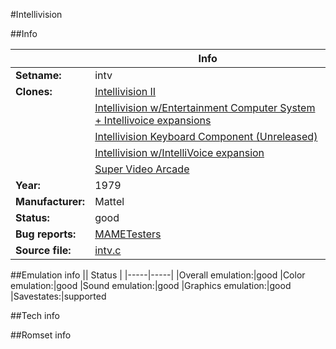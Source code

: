 #Intellivision

##Info

||Info|
|-----|-----|
|**Setname:**|intv
|**Clones:**|[Intellivision II](intv2.md)
||[Intellivision w/Entertainment Computer System + Intellivoice expansions](intvecs.md)
||[Intellivision Keyboard Component (Unreleased)](intvkbd.md)
||[Intellivision w/IntelliVoice expansion](intvoice.md)
||[Super Video Arcade](intvsrs.md)
|**Year:**|1979
|**Manufacturer:**|Mattel
|**Status:**|good
|**Bug reports:**|[MAMETesters](http://mametesters.org/view_all_set.php?type=1&temporary=y&search=intv.c)
|**Source file:**|[intv.c](https://github.com/mamedev/mame/blob/master/src/mess/drivers/intv.c)

##Emulation info
|| Status |
|-----|-----|
|Overall emulation:|good
|Color emulation:|good
|Sound emulation:|good
|Graphics emulation:|good
|Savestates:|supported

##Tech info

##Romset info

<!--- START OF EDITED COMMENT DO NOT TOUCH TEXT ABOVE-->
